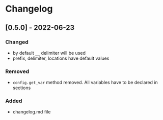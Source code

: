 # Changelog

## [0.5.0] - 2022-06-23

### Changed

- by default ``__`` delimiter will be used
- prefix, delimiter, locations have default values

### Removed

- ``config.get_var`` method removed. All variables 
	have to be declared in sections

### Added

- changelog.md file

